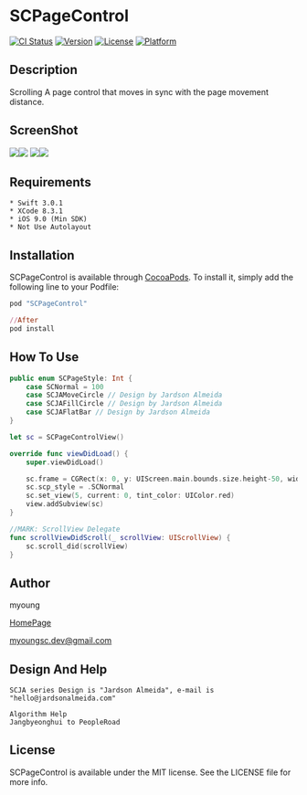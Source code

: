# SCPageControl
[![CI Status](http://img.shields.io/travis/myoung/SCPageControl.svg?style=flat)](https://travis-ci.org/myoung/SCPageControl)
[![Version](https://img.shields.io/cocoapods/v/SCPageControl.svg?style=flat)](http://cocoapods.org/pods/SCPageControl)
[![License](https://img.shields.io/cocoapods/l/SCPageControl.svg?style=flat)](http://cocoapods.org/pods/SCPageControl)
[![Platform](https://img.shields.io/cocoapods/p/SCPageControl.svg?style=flat)](http://cocoapods.org/pods/SCPageControl)

## Description
Scrolling A page control that moves in sync with the page movement distance.

## ScreenShot
![](https://github.com/myoungsc/SCPageControl/blob/master/ScreenShot/SCPageControl.gif)![](https://github.com/myoungsc/SCPageControl/blob/master/ScreenShot/SCJAFillCircle.gif)
![](https://github.com/myoungsc/SCPageControl/blob/master/ScreenShot/SCJAFlatBar.gif)![](https://github.com/myoungsc/SCPageControl/blob/master/ScreenShot/SCJAMoveCircle.gif)

## Requirements
```
* Swift 3.0.1
* XCode 8.3.1
* iOS 9.0 (Min SDK)
* Not Use Autolayout
```

## Installation
SCPageControl is available through [CocoaPods](http://cocoapods.org). To install
it, simply add the following line to your Podfile:

```ruby
pod "SCPageControl"

//After
pod install
```

## How To Use
```Swift
public enum SCPageStyle: Int {
    case SCNormal = 100
    case SCJAMoveCircle // Design by Jardson Almeida
    case SCJAFillCircle // Design by Jardson Almeida
    case SCJAFlatBar // Design by Jardson Almeida
}

let sc = SCPageControlView()

override func viewDidLoad() {
    super.viewDidLoad()

	sc.frame = CGRect(x: 0, y: UIScreen.main.bounds.size.height-50, width: UIScreen.main.bounds.size.width, height: 50)
	sc.scp_style = .SCNormal
	sc.set_view(5, current: 0, tint_color: UIColor.red)
	view.addSubview(sc)
}

//MARK: ScrollView Delegate
func scrollViewDidScroll(_ scrollView: UIScrollView) {
	sc.scroll_did(scrollView)
}

```


## Author
myoung

[HomePage](http://devsc.tistory.com)

<myoungsc.dev@gmail.com>

## Design And Help
```
SCJA series Design is "Jardson Almeida", e-mail is "hello@jardsonalmeida.com"
```

```
Algorithm Help
Jangbyeonghui to PeopleRoad
```

## License
SCPageControl is available under the MIT license. See the LICENSE file for more info.